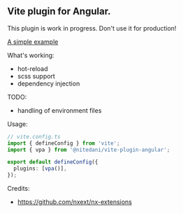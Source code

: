 Vite plugin for Angular.
---

This plugin is work in progress. Don't use it for production!

[A simple example](./examples/simple/)

What's working:
- hot-reload
- scss support
- dependency injection

TODO:
- handling of environment files


Usage:

```typescript
// vite.config.ts
import { defineConfig } from 'vite';
import { vpa } from '@nitedani/vite-plugin-angular';

export default defineConfig({
  plugins: [vpa()],
});


```

Credits:
- https://github.com/nxext/nx-extensions